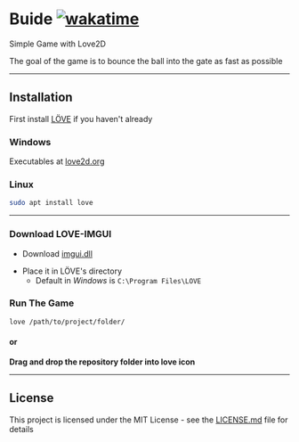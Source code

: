 # Buide   [![wakatime](https://wakatime.com/badge/github/AhmedDawoud3/Buide.svg)](https://wakatime.com/badge/github/AhmedDawoud3/Buide)
Simple Game with Love2D

The goal of the game is to bounce the ball into the gate as fast as possible

---
## Installation
First install [LÖVE](https://love2d.org/) if you haven't already

### Windows<br>
Executables at [love2d.org](https://love2d.org/)

### Linux
```bash
sudo apt install love
```
---

### Download LOVE-IMGUI
* Download [imgui.dll](https://github.com/slages/love-imgui/releases/download/master-latest/imgui.dll)
- Place it in LÖVE's directory 
     - Default in *Windows* is ```C:\Program Files\LOVE ```

### Run The Game
```bash
love /path/to/project/folder/
```
#### or

**Drag and drop the repository folder into love icon**

---

## License

This project is licensed under the MIT License - see the [LICENSE.md](https://github.com/AhmedDawoud3/Buide/blob/main/LICENSE) file for details
